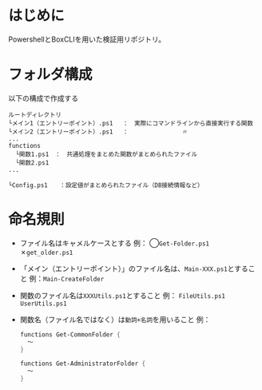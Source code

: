 # はじめに

PowershellとBoxCLIを用いた検証用リポジトリ。

# フォルダ構成

以下の構成で作成する

```
ルートディレクトリ
└メイン1（エントリーポイント）.ps1　 ：　実際にコマンドラインから直接実行する関数
└メイン2（エントリーポイント）.ps1　 ：　　　　　　　　　〃
...
functions
  └関数1.ps1　：　共通処理をまとめた関数がまとめられたファイル
  └関数2.ps1
...

└Config.ps1　　：設定値がまとめられたファイル（DB接続情報など）
```

# 命名規則

- ファイル名はキャメルケースとする
  例：
  ◯`Get-Folder.ps1`
  ✗`get_older.ps1`

- 「メイン（エントリーポイント）」のファイル名は、`Main-XXX.ps1`とすること
  例：`Main-CreateFolder`

- 関数のファイル名は`XXXUtils.ps1`とすること
  例：
  `FileUtils.ps1`
  `UserUtils.ps1`

- 関数名（ファイル名ではなく）は`動詞+名詞`を用いること
  例：

  ```powershell
  functions Get-CommonFolder {
    〜
  }
  ```

  ```powershell
  functions Get-AdministratorFolder {
    〜
  }
  ```
